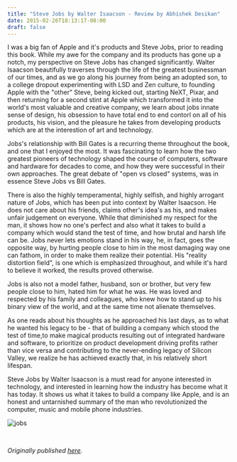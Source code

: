 ```yaml
---
title: "Steve Jobs by Walter Isaacson - Review by Abhishek Desikan"
date: 2015-02-26T18:13:17-08:00
draft: false
---
```


I was a big fan of Apple and it's products and Steve Jobs, prior to reading this book. While my awe for the company and its products has gone up a notch, my perspective on Steve Jobs has changed significantly. Walter Isaacson beautifully traverses through the life of the greatest businessman of our times, and as we go along his journey from being an adopted son, to a college dropout experimenting with LSD and Zen culture, to founding Apple with the "other" Steve, being kicked out, starting NeXT, Pixar, and then returning for a second stint at Apple which transformed it into the world's most valuable and creative company, we learn about jobs innate sense of design, his obsession to have total end to end contorl on all of his products, his vision, and the pleasure he takes from developing products which are at the interestion of art and technology.

Jobs's relationship with Bill Gates is a recurring theme throughout the book, and one that I enjoyed the most. It was fascinating to learn how the two greatest pioneers of technology shaped the course of computers, software and hardware for decades to come, and how they were successful in their own approaches. The great debate of "open vs closed" systems, was in essence Steve Jobs vs Bill Gates.

There is also the highly temperamental, highly selfish, and highly arrogant nature of Jobs, which has been put into context by Walter Isaacson. He does not care about his friends, claims other's idea's as his, and makes unfair judgement on everyone. While that diminished my respect for the man, it shows how no one's perfect and also what it takes to build a company which would stand the test of time, and how brutal and harsh life can be. Jobs never lets emotions stand in his way, he, in fact, goes the opposite way, by hurting people close to him in the most damaging way one can fathom, in order to make them realize their potential. His "reality distortion field", is one which is emphasized throughout, and while it's hard to believe it worked, the results proved otherwise.

Jobs is also not a model father, husband, son or brother, but very few people close to him, hated him for what he was. He was loved and respected by his family and colleagues, who knew how to stand up to his binary view of the world, and at the same time not alienate themselves.

As one reads about his thoughts as he approached his last days, as to what he wanted his legacy to be - that of building a company which stood the test of time,to make magical products resulting out of integrated hardware and software, to prioritize on product development driving profits rather than vice versa and contributing to the never-ending legacy of Silicon Valley, we realize he has achieved exactly that, in his relatively short lifespan.

Steve Jobs by Walter Isaacson is a must read for anyone interested in technology, and interested in learning how the industry has become what it has today. It shows us what it takes to build a company like Apple, and is an honest and untarnished summary of the man who revolutionized the computer, music and mobile phone industries.

![jobs](/jobs.jpg)

&nbsp;&nbsp;

*Originally published [here](https://www.goodreads.com/review/show/1176854085).*